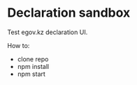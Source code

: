# Declaration sandbox

Test egov.kz declaration UI.

How to:
* clone repo 
* npm install
* npm start
